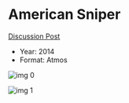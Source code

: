 # American Sniper

[Discussion Post](https://www.avsforum.com/threads/bass-eq-for-filtered-movies.2995212/post-56743286)

* Year: 2014
* Format: Atmos

![img 0](https://i.imgur.com/Cuy3cNY.jpg)

![img 1](https://i.imgur.com/F1QnaxK.png)

